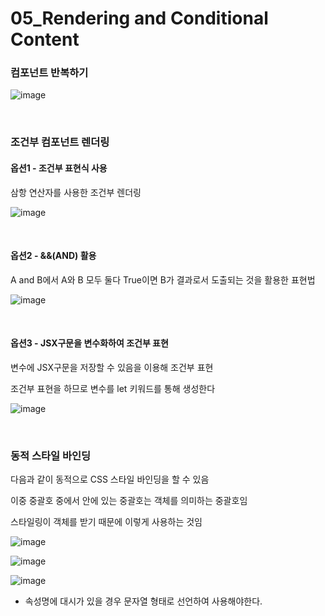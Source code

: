 # 05_Rendering and Conditional Content

### 컴포넌트 반복하기

![image](https://user-images.githubusercontent.com/93081720/177260391-35ba55cb-4ccc-42c1-bafe-17c2ba48a035.png)

<br>

### 조건부 컴포넌트 렌더링

#### 옵션1 - 조건부 표현식 사용

삼항 연산자를 사용한 조건부 렌더링

![image](https://user-images.githubusercontent.com/93081720/177264617-54b0b986-3297-4789-8faa-3dbb8d31686f.png)

<br>

#### 옵션2 - &&(AND) 활용

A and B에서 A와 B 모두 둘다 True이면 B가 결과로서 도출되는 것을 활용한 표현법

![image](https://user-images.githubusercontent.com/93081720/177266074-310e5d15-25ae-49c9-baf3-34505f91bb66.png)

<br>

#### 옵션3 - JSX구문을 변수화하여 조건부 표현

변수에 JSX구문을 저장할 수 있음을 이용해 조건부 표현

조건부 표현을 하므로 변수를 let 키워드를 통해 생성한다

![image](https://user-images.githubusercontent.com/93081720/177266856-45fca536-fcf9-4984-b391-0f3fbd1d2f10.png)

<br>

### 동적 스타일 바인딩

다음과 같이 동적으로 CSS 스타일 바인딩을 할 수 있음

이중 중괄호 중에서 안에 있는 중괄호는 객체를 의미하는 중괄호임

스타일링이 객체를 받기 때문에 이렇게 사용하는 것임

![image](https://user-images.githubusercontent.com/93081720/177366048-5a3f3752-8c5a-476a-aaa5-dc592503ee7c.png)

![image](https://user-images.githubusercontent.com/93081720/177366512-7433c1a6-7c88-4551-8c4a-b148375fc632.png)

![image](https://user-images.githubusercontent.com/93081720/177366665-e9b98f23-909c-4410-b99a-b20eb3517f8b.png)

- 속성명에 대시가 있을 경우 문자열 형태로 선언하여 사용해야한다.